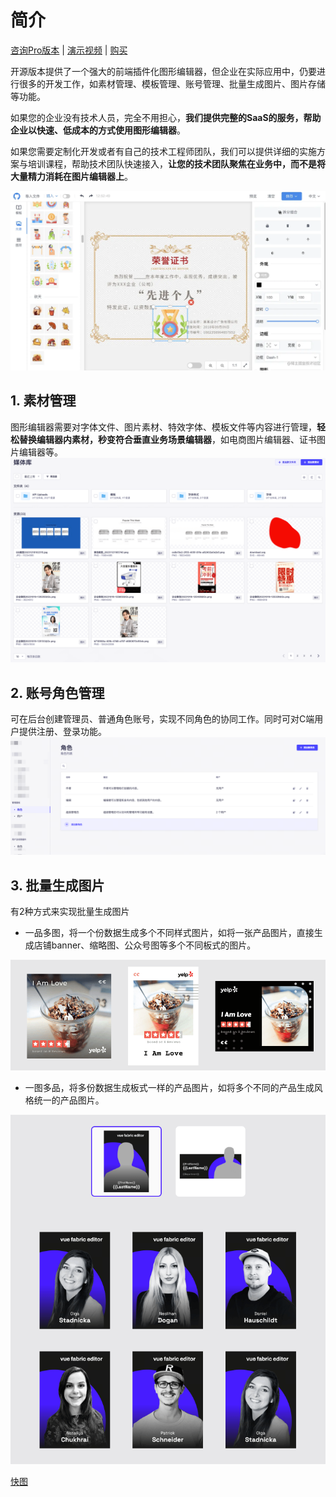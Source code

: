 <!--
 * @Author: 秦少卫
 * @Date: 2023-12-25 22:39:37
 * @LastEditors: 秦少卫
 * @LastEditTime: 2024-02-06 14:45:03
 * @Description: file content
-->

# 简介

[咨询Pro版本](https://wj.qq.com/s2/13937276/c127/) | [演示视频](https://www.bilibili.com/video/BV14T4y1b7dy/?vd_source=34cba90f3d6c9813f6b3ef7681d20943) | [购买](https://afdian.net/item/ecc8c2a4bad311eeab1f5254001e7c00)

开源版本提供了一个强大的前端插件化图形编辑器，但企业在实际应用中，仍要进行很多的开发工作，如素材管理、模板管理、账号管理、批量生成图片、图片存储等功能。

如果您的企业没有技术人员，完全不用担心，**我们提供完整的SaaS的服务，帮助企业以快速、低成本的方式使用图形编辑器**。

如果您需要定制化开发或者有自己的技术工程师团队，我们可以提供详细的实施方案与培训课程，帮助技术团队快速接入，**让您的技术团队聚焦在业务中，而不是将大量精力消耗在图片编辑器上**。

<img src="/public/c5f1268b28694307b3cacc7c57bd3228~tplv-k3u1fbpfcp-zoom-in-crop-mark_1512_0_0_0.webp" alt="">


## 1. 素材管理

图形编辑器需要对字体文件、图片素材、特效字体、模板文件等内容进行管理，**轻松替换编辑器内素材，秒变符合垂直业务场景编辑器**，如电商图片编辑器、证书图片编辑器等。
<img src="/public/screenshot-20231227-125713.png" alt="" >

## 2. 账号角色管理
可在后台创建管理员、普通角色账号，实现不同角色的协同工作。同时可对C端用户提供注册、登录功能。
<img src="/public/screenshot-20231227-125939.png" alt="" >

## 3. 批量生成图片
有2种方式来实现批量生成图片
- 一品多图，将一个份数据生成多个不同样式图片，如将一张产品图片，直接生成店铺banner、缩略图、公众号图等多个不同板式的图片。

<img src="/public/screenshot-20231227-125413.png" alt="" >

- 一图多品，将多份数据生成板式一样的产品图片，如将多个不同的产品生成风格统一的产品图片。

<img src="/public/screenshot-20231227-124939.png" alt="" >


[快图](https://wj.qq.com/s2/13937276/c127/)



